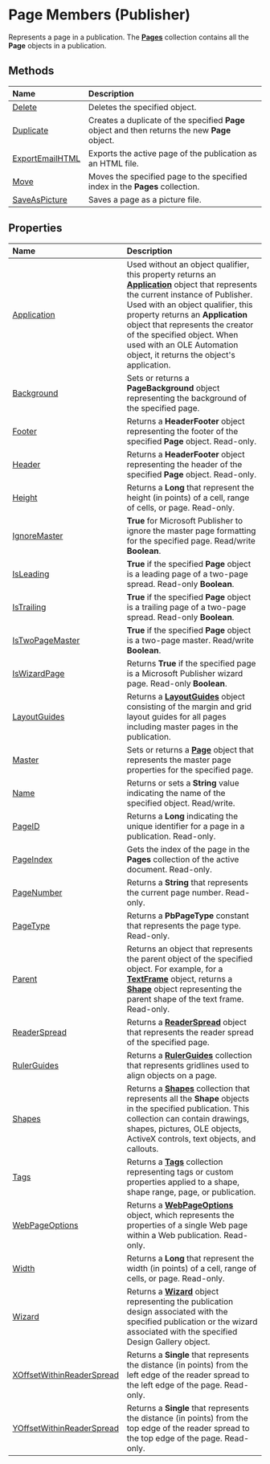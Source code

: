 
# Page Members (Publisher)
Represents a page in a publication. The  **[Pages](d6b7262c-015c-dcf3-bff4-0091dd32b78f.md)** collection contains all the **Page** objects in a publication.

## Methods



|**Name**|**Description**|
|:-----|:-----|
| [Delete](7a7d9a67-8856-6549-7846-97b21eaf0bd2.md)|Deletes the specified object.|
| [Duplicate](9ef9d493-d2ca-8cac-3cce-6f0878acb288.md)|Creates a duplicate of the specified  **Page** object and then returns the new **Page** object.|
| [ExportEmailHTML](6257e9b5-26b5-73ae-7d40-50dd0a764488.md)|Exports the active page of the publication as an HTML file.|
| [Move](754cfe41-0853-a2cf-59ee-85db68fb871a.md)|Moves the specified page to the specified index in the  **Pages** collection.|
| [SaveAsPicture](9b118126-e072-9516-9863-14ea60264f01.md)|Saves a page as a picture file.|

## Properties



|**Name**|**Description**|
|:-----|:-----|
| [Application](c5d05664-e1ea-7936-4d3d-3d813ff4ec45.md)|Used without an object qualifier, this property returns an  **[Application](acfc7efb-e6a5-a89a-3aee-3cb4af2f3508.md)** object that represents the current instance of Publisher. Used with an object qualifier, this property returns an  **Application** object that represents the creator of the specified object. When used with an OLE Automation object, it returns the object's application.|
| [Background](1bba32dc-0e7e-40ca-0f29-b67be6be518d.md)|Sets or returns a  **PageBackground** object representing the background of the specified page.|
| [Footer](8ab5a59b-c8d5-6217-098c-c53336ee5311.md)|Returns a  **HeaderFooter** object representing the footer of the specified **Page** object. Read-only.|
| [Header](f10806eb-972a-d482-935c-95d5ccbbbb36.md)|Returns a  **HeaderFooter** object representing the header of the specified **Page** object. Read-only.|
| [Height](7ab931d7-c4aa-4687-44f8-2d03a389cd4f.md)|Returns a  **Long** that represent the height (in points) of a cell, range of cells, or page. Read-only.|
| [IgnoreMaster](53cd7b4b-4164-c6d3-766f-885a056d9b2b.md)| **True** for Microsoft Publisher to ignore the master page formatting for the specified page. Read/write **Boolean**.|
| [IsLeading](5a65f1fe-442d-f352-bea6-b732771008d8.md)| **True** if the specified **Page** object is a leading page of a two-page spread. Read-only **Boolean**.|
| [IsTrailing](e0ed15dc-d2e8-d6b7-913d-4e72b2817e88.md)| **True** if the specified **Page** object is a trailing page of a two-page spread. Read-only **Boolean**.|
| [IsTwoPageMaster](dbfc3c21-0070-3f0a-c0b0-746d83c46765.md)| **True** if the specified **Page** object is a two-page master. Read/write **Boolean**.|
| [IsWizardPage](09c1352d-6760-ad54-aa95-211727c968b3.md)|Returns  **True** if the specified page is a Microsoft Publisher wizard page. Read-only **Boolean**.|
| [LayoutGuides](eb9ac463-2b9f-9c68-b58f-6d93fe4993c8.md)|Returns a  **[LayoutGuides](7430c1c4-c7f5-d9b6-cea8-b21fe9e2905f.md)** object consisting of the margin and grid layout guides for all pages including master pages in the publication.|
| [Master](f206b4f1-cde3-458d-f26c-a970ad3bd21b.md)|Sets or returns a  **[Page](9b2e8f29-26c3-1008-0ffd-eea2147abca4.md)** object that represents the master page properties for the specified page.|
| [Name](cd81994d-506a-69ca-c7f6-472705b2ccd3.md)|Returns or sets a  **String** value indicating the name of the specified object. Read/write.|
| [PageID](07a87780-fb97-93ff-6f7d-1f1b72d3cb6a.md)|Returns a  **Long** indicating the unique identifier for a page in a publication. Read-only.|
| [PageIndex](f64cc275-0474-7b97-d840-22e1e576d6f5.md)|Gets the index of the page in the  **Pages** collection of the active document. Read-only.|
| [PageNumber](670e3f46-9cad-b85e-b627-3be8c7c4e577.md)|Returns a  **String** that represents the current page number. Read-only.|
| [PageType](0bb34de5-ac3e-386c-3b9f-814a476c9695.md)|Returns a  **PbPageType** constant that represents the page type. Read-only.|
| [Parent](908daa24-3b8b-6107-d6ce-6498e6964e8e.md)|Returns an object that represents the parent object of the specified object. For example, for a  **[TextFrame](95e88f5a-b3dc-272e-7c1d-5282c97ae11e.md)** object, returns a **[Shape](666cb7f0-62a8-f419-9838-007ef29506ee.md)** object representing the parent shape of the text frame. Read-only.|
| [ReaderSpread](32823d2d-4bcd-a5a6-1ad1-ca1035d4fdea.md)|Returns a  **[ReaderSpread](32c55e79-2217-654f-730c-9abaa2cfb9de.md)** object that represents the reader spread of the specified page.|
| [RulerGuides](69605642-7722-0721-cb07-d33689eda9ab.md)|Returns a  **[RulerGuides](c58d3cb2-8cf8-74fa-2bf4-a931dc95a26a.md)** collection that represents gridlines used to align objects on a page.|
| [Shapes](4e48d4cf-d7b6-9099-ddee-46a79e7eb7bf.md)|Returns a  **[Shapes](52e069a6-d54b-a11a-1cba-96174329cb02.md)** collection that represents all the  **Shape** objects in the specified publication. This collection can contain drawings, shapes, pictures, OLE objects, ActiveX controls, text objects, and callouts.|
| [Tags](94a8be36-20c2-65bc-b1e2-41f24703b264.md)|Returns a  **[Tags](76cccc1e-4623-af8b-f0f8-e6cc245b94fd.md)** collection representing tags or custom properties applied to a shape, shape range, page, or publication.|
| [WebPageOptions](c2e3ee01-5b49-e83c-a68b-a4d526da0215.md)|Returns a  **[WebPageOptions](694b56ce-1c2d-8202-25b7-19e55aadb0fd.md)** object, which represents the properties of a single Web page within a Web publication. Read-only.|
| [Width](cb86988c-4460-4adb-19ad-e336fa9d4316.md)|Returns a  **Long** that represent the width (in points) of a cell, range of cells, or page. Read-only.|
| [Wizard](05cf1482-bde5-9ea2-4099-69a56a2dc61a.md)|Returns a  **[Wizard](c0a64ee9-d1fa-6dc7-5221-ff2d32874ea0.md)** object representing the publication design associated with the specified publication or the wizard associated with the specified Design Gallery object.|
| [XOffsetWithinReaderSpread](42ae7545-78f5-c034-33b4-f8c8f6a0b935.md)|Returns a  **Single** that represents the distance (in points) from the left edge of the reader spread to the left edge of the page. Read-only.|
| [YOffsetWithinReaderSpread](765adae3-af5d-ae37-5b1c-284cce8891ca.md)|Returns a  **Single** that represents the distance (in points) from the top edge of the reader spread to the top edge of the page. Read-only.|
